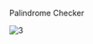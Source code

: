 Palindrome Checker

![3](https://user-images.githubusercontent.com/89347761/195393100-cfd72b3d-1164-4a23-8b03-c2739bed81c6.gif)
